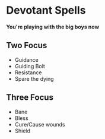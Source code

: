 # Devotant Spells
**You're playing with the big boys now**

## Two Focus
- Guidance
- Guiding Bolt
- Resistance
- Spare the dying

## Three Focus
- Bane
- Bless
- Cure/Cause wounds
- Shield